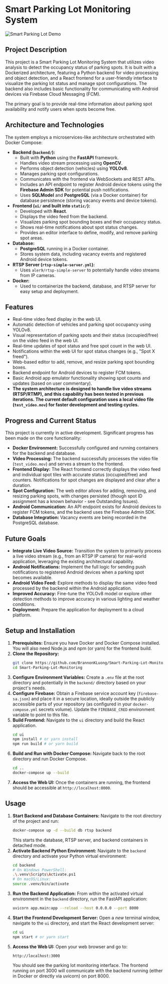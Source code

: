 # Smart Parking Lot Monitoring System
![Smart Parking Lot Demo](assets/smart-parking-lot-demo.gif)
## Project Description

This project is a Smart Parking Lot Monitoring System that utilizes video analysis to detect the occupancy status of parking spots. It is built with a Dockerized architecture, featuring a Python backend for video processing and object detection, and a React frontend for a user-friendly interface to visualize the parking lot status and manage spot configurations. The backend also includes basic functionality for communicating with Android devices via Firebase Cloud Messaging (FCM).

The primary goal is to provide real-time information about parking spot availability and notify users when spots become free.

## Architecture and Technologies

The system employs a microservices-like architecture orchestrated with Docker Compose:

* **Backend (`backend/`):**
    * Built with **Python** using the **FastAPI** framework.
    * Handles video stream processing using **OpenCV**.
    * Performs object detection (vehicles) using **YOLOv8**.
    * Manages parking spot configurations.
    * Communicates with the frontend via WebSockets and REST APIs.
    * Includes an API endpoint to register Android device tokens using the **Firebase Admin SDK** for potential push notifications.
    * Uses **SQLModel** and **PostgreSQL** (via a Docker container) for database persistence (storing vacancy events and device tokens).
* **Frontend (`ui/` and built into `static/`):**
    * Developed with **React**.
    * Displays the video feed from the backend.
    * Visualizes parking spot bounding boxes and their occupancy status.
    * Shows real-time notifications about spot status changes.
    * Provides an editor interface to define, modify, and remove parking spot areas.
* **Database:**
    * **PostgreSQL** running in a Docker container.
    * Stores system data, including vacancy events and registered Android device tokens.
* **RTSP Server (`rtsp-simple-server.yml`):**
    * Uses `aler9/rtsp-simple-server` to potentially handle video streams from IP cameras.
* **Docker:**
    * Used to containerize the backend, database, and RTSP server for easy setup and deployment.

## Features

* Real-time video feed display in the web UI.
* Automatic detection of vehicles and parking spot occupancy using YOLOv8.
* Visual representation of parking spots and their status (occupied/free) on the video feed in the web UI.
* Real-time updates of spot status and free spot count in the web UI.
* Notifications within the web UI for spot status changes (e.g., "Spot X freed").
* Web-based editor to add, remove, and resize parking spot bounding boxes.
* Backend endpoint for Android devices to register FCM tokens.
* Basic Android app emulator functionality showing spot counts and updates (based on user commentary).
* **The system architecture is designed to handle live video streams (RTSP/RTMP), and this capability has been tested in previous iterations. The current default configuration uses a local video file (`test_video.mov`) for faster development and testing cycles.**

## Progress and Current Status

This project is currently in active development. Significant progress has been made on the core functionality:

* **Docker Environment:** Successfully configured and running containers for the backend and database.
* **Video Processing:** The backend successfully processes the video file (`test_video.mov`) and serves a stream to the frontend.
* **Frontend Display:** The React frontend correctly displays the video feed and individual spot tiles with accurate status (occupied/free) and counters. Notifications for spot changes are displayed and clear after a duration.
* **Spot Configuration:** The web editor allows for adding, removing, and resizing parking spots, with changes persisted (though spot ID assignment has a known behavior - see Outstanding Issues).
* **Android Communication:** An API endpoint exists for Android devices to register FCM tokens, and the backend uses the Firebase Admin SDK.
* **Database Integration:** Vacancy events are being recorded in the PostgreSQL database.


## Future Goals

* **Integrate Live Video Source:** Transition the system to primarily process a live video stream (e.g., from an RTSP IP camera) for real-world application, leveraging the existing architectural capability.
* **Android Notifications:** Implement the full logic for sending push notifications to registered Android devices when a parking spot becomes available.
* **Android Video Feed:** Explore methods to display the same video feed processed by the backend within the Android application.
* **Improved Accuracy:** Fine-tune the YOLOv8 model or explore other detection methods to improve accuracy in various lighting and weather conditions.
* **Deployment:** Prepare the application for deployment to a cloud platform.

## Setup and Installation

1.  **Prerequisites:** Ensure you have Docker and Docker Compose installed. You will also need Node.js and npm (or yarn) for the frontend build.
2.  **Clone the Repository:**
    ```bash
    git clone https://github.com/BrannonKLuong/Smart-Parking-Lot-Monitoring
    cd Smart-Parking-Lot-Monitoring
    ```
3.  **Configure Environment Variables:** Create a `.env` file at the root directory and potentially in the `backend/` directory based on your project's needs.
4.  **Configure Firebase:** Obtain a Firebase service account key (`firebase-sa.json`) and place it in a secure location, ideally outside the publicly accessible parts of your repository (as configured in your `docker-compose.yml` secrets volume). Update the `FIREBASE_CRED` environment variable to point to this file.
5.  **Build Frontend:** Navigate to the `ui` directory and build the React application.
    ```bash
    cd ui
    npm install # or yarn install
    npm run build # or yarn build
    ```
6.  **Build and Run with Docker Compose:** Navigate back to the root directory and run Docker Compose.
    ```bash
    cd ..
    docker-compose up --build
    ```
7.  **Access the Web UI:** Once the containers are running, the frontend should be accessible at `http://localhost:8000`.


## Usage

1.  **Start Backend and Database Containers:**
    Navigate to the root directory of the project and run:
    ```bash
    docker-compose up -d --build db rtsp backend
    ```
    This starts the database, RTSP server, and backend containers in detached mode.
2.  **Activate Backend Python Environment:**
    Navigate to the `backend` directory and activate your Python virtual environment:
    ```bash
    cd backend
    # On Windows PowerShell:
    .\.venv\Scripts\Activate.ps1
    # On macOS/Linux:
    source .venv/bin/activate
    ```
3.  **Run the Backend Application:**
    From within the activated virtual environment in the `backend` directory, run the FastAPI application:
    ```bash
    uvicorn app.main:app --reload --host 0.0.0.0 --port 8000
    ```
4.  **Start the Frontend Development Server:**
    Open a *new* terminal window, navigate to the `ui` directory, and start the React development server:
    ```bash
    cd ui
    npm start # or yarn start
    ```
5.  **Access the Web UI:**
    Open your web browser and go to:
    ```
    http://localhost:3000
    ```
    You should see the parking lot monitoring interface. The frontend running on port 3000 will communicate with the backend running (either in Docker or directly via uvicorn) on port 8000.
